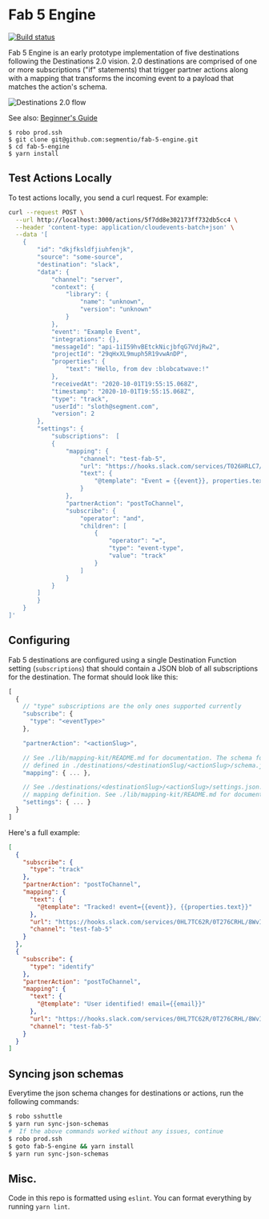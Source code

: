 # Fab 5 Engine

[![Build status](https://badge.buildkite.com/ec5e2cfa66d153ebaf3477af80de2a23f17b647e11e148c63c.svg?branch=master)](https://buildkite.com/segment/fab-5-engine)

Fab 5 Engine is an early prototype implementation of five destinations following the Destinations
2.0 vision. 2.0 destinations are comprised of one or more subscriptions ("if" statements) that
trigger partner actions along with a mapping that transforms the incoming event to a payload that matches
the action's schema.

![Destinations 2.0 flow][architecture]

See also: [Beginner's Guide][beginner]

[architecture]: https://user-images.githubusercontent.com/111501/83700205-10f23e80-a5bb-11ea-9fbe-b1b10c1ed464.png
[beginner]: https://paper.dropbox.com/doc/Fab-5-Engine-Beginners-Guide--A2~KoOcu4qM1rlyX_ZfpyCFTAg-BMfDUPaKMvghmXEtaZpq2

```
$ robo prod.ssh
$ git clone git@github.com:segmentio/fab-5-engine.git
$ cd fab-5-engine
$ yarn install
```

## Test Actions Locally

To test actions locally, you send a curl request. For example:

```sh
curl --request POST \
  --url http://localhost:3000/actions/5f7dd8e302173ff732db5cc4 \
  --header 'content-type: application/cloudevents-batch+json' \
  --data '[
	{
		"id": "dkjfksldfjiuhfenjk",
		"source": "some-source",
		"destination": "slack",
		"data": {
			"channel": "server",
			"context": {
				"library": {
					"name": "unknown",
					"version": "unknown"
				}
			},
			"event": "Example Event",
			"integrations": {},
			"messageId": "api-1iI59hvBEtckNicjbfqG7VdjRw2",
			"projectId": "29qHxXL9muph5R19vwAnDP",
			"properties": {
				"text": "Hello, from dev :blobcatwave:!"
			},
			"receivedAt": "2020-10-01T19:55:15.068Z",
			"timestamp": "2020-10-01T19:55:15.068Z",
			"type": "track",
			"userId": "sloth@segment.com",
			"version": 2
		},
		"settings": {
			"subscriptions":  [
			{
				"mapping": {
					"channel": "test-fab-5",
					"url": "https://hooks.slack.com/services/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",
					"text": {
						"@template": "Event = {{event}}, properties.text = {{properties.text}}"
					}
				},
				"partnerAction": "postToChannel",
				"subscribe": {
					"operator": "and",
					"children": [
						{
							"operator": "=",
							"type": "event-type",
							"value": "track"
						}
					]
				}
			}
		]
		}
	}
]'
```

## Configuring

Fab 5 destinations are configured using a single Destination Function setting (`subscriptions`) that
should contain a JSON blob of all subscriptions for the destination. The format should look like
this:

```js
[
  {
    // "type" subscriptions are the only ones supported currently
    "subscribe": {
      "type": "<eventType>"
    },

    "partnerAction": "<actionSlug>",

    // See ./lib/mapping-kit/README.md for documentation. The schema for each partner action is
    // defined in ./destinations/<destinationSlug/<actionSlug>/schema.json
    "mapping": { ... },

    // See ./destinations/<destinationSlug>/<actionSlug>/settings.json. This can be a mapping-kit
    // mapping definition. See ./lib/mapping-kit/README.md for documentation.
    "settings": { ... }
  }
]
```

Here's a full example:

```json
[
  {
    "subscribe": {
      "type": "track"
    },
    "partnerAction": "postToChannel",
    "mapping": {
      "text": {
        "@template": "Tracked! event={{event}}, {{properties.text}}"
      },
      "url": "https://hooks.slack.com/services/0HL7TC62R/0T276CRHL/8WvI6gEiE9ZqD47kWqYbfIhZ",
      "channel": "test-fab-5"
    }
  },
  {
    "subscribe": {
      "type": "identify"
    },
    "partnerAction": "postToChannel",
    "mapping": {
      "text": {
        "@template": "User identified! email={{email}}"
      },
      "url": "https://hooks.slack.com/services/0HL7TC62R/0T276CRHL/8WvI6gEiE9ZqD47kWqYbfIhZ",
      "channel": "test-fab-5"
    }
  }
]
```

## Syncing json schemas

Everytime the json schema changes for destinations or actions, run the following commands:

```sh
$ robo sshuttle
$ yarn run sync-json-schemas
#  If the above commands worked without any issues, continue
$ robo prod.ssh
$ goto fab-5-engine && yarn install
$ yarn run sync-json-schemas
```

## Misc.

Code in this repo is formatted using `eslint`. You can format everything by running `yarn lint`.
